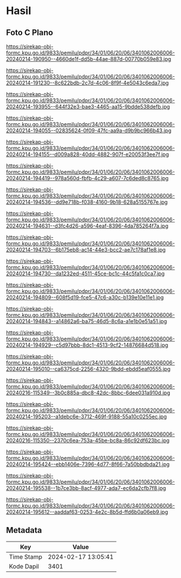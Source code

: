 # Hasil

## Foto C Plano

https://sirekap-obj-formc.kpu.go.id/9833/pemilu/pdpr/34/01/06/20/06/3401062006006-20240214-190950--4660de1f-dd5b-44ae-887d-00770b059e83.jpg

https://sirekap-obj-formc.kpu.go.id/9833/pemilu/pdpr/34/01/06/20/06/3401062006006-20240214-191230--8c622bdb-2c7d-4c06-8f9f-4e5043c6eda7.jpg

https://sirekap-obj-formc.kpu.go.id/9833/pemilu/pdpr/34/01/06/20/06/3401062006006-20240214-193955--644f32e3-bae3-4465-aa15-9bdde538defb.jpg

https://sirekap-obj-formc.kpu.go.id/9833/pemilu/pdpr/34/01/06/20/06/3401062006006-20240214-194055--02835624-0f09-47fc-aa9a-d9b9bc966b43.jpg

https://sirekap-obj-formc.kpu.go.id/9833/pemilu/pdpr/34/01/06/20/06/3401062006006-20240214-194155--d009a828-40dd-4882-907f-e20053f3ee7f.jpg

https://sirekap-obj-formc.kpu.go.id/9833/pemilu/pdpr/34/01/06/20/06/3401062006006-20240214-194419--978a560d-fbfb-4c29-a607-7c6ded8c8765.jpg

https://sirekap-obj-formc.kpu.go.id/9833/pemilu/pdpr/34/01/06/20/06/3401062006006-20240214-194536--dd9e718b-f038-4160-9b18-628a5155767e.jpg

https://sirekap-obj-formc.kpu.go.id/9833/pemilu/pdpr/34/01/06/20/06/3401062006006-20240214-194631--d3fc4d26-a596-4eaf-8396-4da785264f7a.jpg

https://sirekap-obj-formc.kpu.go.id/9833/pemilu/pdpr/34/01/06/20/06/3401062006006-20240214-194703--6b175eb8-ac14-44e3-bcc2-ae7c178af1e8.jpg

https://sirekap-obj-formc.kpu.go.id/9833/pemilu/pdpr/34/01/06/20/06/3401062006006-20240214-194730--da1232ed-4511-45ce-bc1c-44c5fa1c0ca7.jpg

https://sirekap-obj-formc.kpu.go.id/9833/pemilu/pdpr/34/01/06/20/06/3401062006006-20240214-194809--608f5d19-fce5-47c6-a30c-b139e10e11e1.jpg

https://sirekap-obj-formc.kpu.go.id/9833/pemilu/pdpr/34/01/06/20/06/3401062006006-20240214-194843--a14862a6-ba75-46d5-8c6a-a1e1b0e51a51.jpg

https://sirekap-obj-formc.kpu.go.id/9833/pemilu/pdpr/34/01/06/20/06/3401062006006-20240214-194929--c5d97bbb-8dc1-4513-9cf2-14876684d518.jpg

https://sirekap-obj-formc.kpu.go.id/9833/pemilu/pdpr/34/01/06/20/06/3401062006006-20240214-195010--ca6375cd-2256-4320-9bdd-ebdd5eaf0555.jpg

https://sirekap-obj-formc.kpu.go.id/9833/pemilu/pdpr/34/01/06/20/06/3401062006006-20240216-115349--3b0c885a-dbc8-42dc-8bbc-6dee031a910d.jpg

https://sirekap-obj-formc.kpu.go.id/9833/pemilu/pdpr/34/01/06/20/06/3401062006006-20240214-195203--a1debc6e-3712-469f-9188-55a10c0255ec.jpg

https://sirekap-obj-formc.kpu.go.id/9833/pemilu/pdpr/34/01/06/20/06/3401062006006-20240216-115350--2370c6ea-753a-45be-bc8a-86c92df623bc.jpg

https://sirekap-obj-formc.kpu.go.id/9833/pemilu/pdpr/34/01/06/20/06/3401062006006-20240214-195424--ebb1406e-7396-4d77-8f66-7a50bbdbda21.jpg

https://sirekap-obj-formc.kpu.go.id/9833/pemilu/pdpr/34/01/06/20/06/3401062006006-20240214-195538--1b7ce3bb-8acf-4977-ada7-ec6da2cfb7f8.jpg

https://sirekap-obj-formc.kpu.go.id/9833/pemilu/pdpr/34/01/06/20/06/3401062006006-20240214-195612--aaddaf63-0253-4e2c-8b5d-ffd6b0a06eb9.jpg


## Metadata

| Key        | Value               |
| ---------- | ------------------- |
| Time Stamp | 2024-02-17 13:05:41 |
| Kode Dapil | 3401                |



